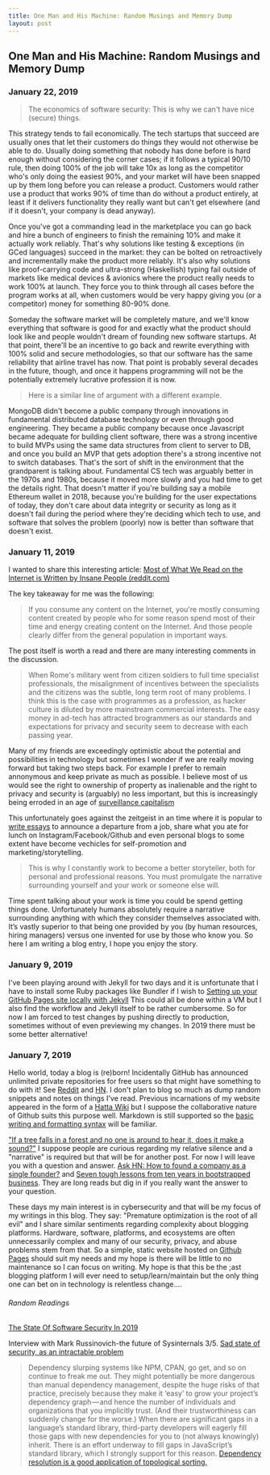 ```yaml
---
title: One Man and His Machine: Random Musings and Memory Dump
layout: post
---
```


## One Man and His Machine: Random Musings and Memory Dump

### January 22, 2019

> The economics of software security: This is why we can't have nice (secure) things.

This strategy tends to fail economically. The tech startups that succeed are usually ones that let their customers do things they would not otherwise be able to do. Usually doing something that nobody has done before is hard enough without considering the corner cases; if it follows a typical 90/10 rule, then doing 100% of the job will take 10x as long as the competitor who's only doing the easiest 90%, and your market will have been snapped up by them long before you can release a product. Customers would rather use a product that works 90% of time than do without a product entirely, at least if it delivers functionality they really want but can't get elsewhere (and if it doesn't, your company is dead anyway).

Once you've got a commanding lead in the marketplace you can go back and hire a bunch of engineers to finish the remaining 10% and make it actually work reliably. That's why solutions like testing & exceptions (in GCed languages) succeed in the market: they can be bolted on retroactively and incrementally make the product more reliably. It's also why solutions like proof-carrying code and ultra-strong (Haskellish) typing fail outside of markets like medical devices & avionics where the product really needs to work 100% at launch. They force you to think through all cases before the program works at all, when customers would be very happy giving you (or a competitor) money for something 80-90% done.

Someday the software market will be completely mature, and we'll know everything that software is good for and exactly what the product should look like and people wouldn't dream of founding new software startups. At that point, there'll be an incentive to go back and rewrite everything with 100% solid and secure methodologies, so that our software has the same reliability that airline travel has now. That point is probably several decades in the future, though, and once it happens programming will not be the potentially extremely lucrative profession it is now. 

> Here is a similar line of argument with a different example. 

MongoDB didn't become a public company through innovations in fundamental distributed database technology or even through good engineering. They became a public company because once Javascript became adequate for building client software, there was a strong incentive to build MVPs using the same data structures from client to server to DB, and once you build an MVP that gets adoption there's a strong incentive not to switch databases.
That's the sort of shift in the environment that the grandparent is talking about. Fundamental CS tech was arguably better in the 1970s and 1980s, because it moved more slowly and you had time to get the details right. That doesn't matter if you're building say a mobile Ethereum wallet in 2018, because you're building for the user expectations of today, they don't care about data integrity or security as long as it doesn't fail during the period where they're deciding which tech to use, and software that solves the problem (poorly) now is better than software that doesn't exist.

### January 11, 2019

I wanted to share this interesting article: [Most of What We Read on the Internet is Written by Insane People (reddit.com)
](https://news.ycombinator.com/item?id=18881827)

The key takeaway for me was the following:
> If you consume any content on the Internet, you're mostly consuming content created by people who for some reason spend most of their time and energy creating content on the Internet. And those people clearly differ from the general population in important ways.

The post itself is worth a read and there are many interesting comments in the discussion.  
> When Rome's military went from citizen soldiers to full time specialist professionals, the misalignment of incentives between the specialists and the citizens was the subtle, long term root of many problems. 
I think this is the case with programmes as a profession, as hacker culture is diluted by more mainstream commercial interests. The easy money in ad-tech has attracted brogrammers as our standards and expectations for privacy and security seem to decrease with each passing year.

Many of my friends are exceedingly optimistic about the potential and possibilities in technology but sometimes I wonder if we are really moving forward but taking two steps back. For example I prefer to remain annonymous and keep private as much as possible. I believe most of us would see the right to ownership of property as inalienable and the right to privacy and security is (arguably) no less important, but this is increasingly being erroded in an age of [surveillance capitalism](https://en.wikipedia.org/wiki/Surveillance_capitalism)

This unfortunately goes against the zeitgeist in an time where it is popular to [write essays](https://www.linkedin.com/pulse/leaving-microsoft-paul-richardson/) to announce a departure from a job, share what you ate for lunch on Instagram/Facebook/Github and even personal blogs to some extent have become vechicles for self-promotion and marketing/storytelling. 

> This is why I constantly work to become a better storyteller, both for personal and professional reasons. You must promulgate the narrative surrounding yourself and your work or someone else will.


Time spent talking about your work is time you could be spend getting things done. Unfortunately humans absolutely require a narrative surrounding anything with which they consider themselves associated with. It’s vastly superior to that being one provided by you (by human resources, hiring managers) versus one invented for use by those who know you. So here I am writing a blog entry, I hope you enjoy the story.

### January 9, 2019
I've been playing around with Jekyll for two days and it is unfortunate that I have to install some Ruby packages like Bundler if I wish to [Setting up your GitHub Pages site locally with Jekyll](https://help.github.com/articles/setting-up-your-github-pages-site-locally-with-jekyll/#step-2-install-jekyll-using-bundler) This could all be done within a VM but I also find the workflow and Jekyll itself to be rather cumbersome. So for now I am forced to test changes by pushing directly to production, sometimes without of even previewing my changes. In 2019 there must be some better alternative!

### January 7, 2019
Hello world, today a blog is (re)born! Incidentally GitHub has announced unlimited private repositories for free users so that might have something to do with it! See [Reddit](https://www.reddit.com/r/programming/comments/adjw6g/github_now_gives_free_users_unlimited_private/) and [HN](https://news.ycombinator.com/item?id=18847043). I don't plan to blog so much as dump random snippets and notes on things I've read. Previous incarnations of my website appeared in the form of a [Hatta Wiki](http://test.hatta-wiki.org/) but I suppose the collaborative nature of Github suits this purpose well. Markdown is still supported so the [basic writing and formatting syntax](https://help.github.com/articles/basic-writing-and-formatting-syntax/#links) will be familiar.

["If a tree falls in a forest and no one is around to hear it, does it make a sound?"](https://en.wikipedia.org/wiki/If_a_tree_falls_in_a_forest) I suppose people are curious regarding my relative silence and a "narrative" is required but that will be for another post. For now I will leave you with a question and answer. [Ask HN: How to found a company as a single founder?](https://news.ycombinator.com/item?id=18855704) and [Seven tough lessons from ten years in bootstrapped business](https://news.ycombinator.com/item?id=18582553). They are long reads but dig in if you really want the answer to your question.

These days my main interest is in cybersecurity and that will be my focus of my writings in this blog. They say: "Premature optimization is the root of all evil" and I share similar sentiments regarding complexity about blogging platforms. Hardware, software, platforms, and ecosystems are often unnecessarily complex and many of our security, privacy, and abuse problems stem from that. So a simple, static website hosted on [Github Pages](https://vinc456.github.io/) should suit my needs and my hope is there will be little to no maintenance so I can focus on writing. My hope is that this be the ;ast blogging platform I will ever need to setup/learn/maintain but the only thing one can bet on in technology is relentless change....  

###### Random Readings

[The State Of Software Security In 2019](https://www.reddit.com/r/security/comments/adkvu1/the_state_of_software_security_in_2019_and_what/)

Interview with Mark Russinovich-the future of Sysinternals 3/5. [Sad state of security, as an intractable problem](https://youtu.be/3-kjale0tDk)

> Dependency slurping systems like NPM, CPAN, go get, and so on continue to freak me out. They might potentially be more dangerous than manual dependency management, despite the huge risks of that practice, precisely because they make it ‘easy’ to grow your project’s dependency graph — and hence the number of individuals and organizations that you implicitly trust. (And their trustworthiness can suddenly change for the worse.) When there are significant gaps in a language’s standard library, third-party developers will eagerly fill those gaps with new dependencies for you to (not always knowingly) inherit. There is an effort underway to fill gaps in JavaScript’s standard library, which I strongly support for this reason.
[Dependency resolution is a good application of topological sorting.](https://www.quora.com/What-is-topological-sorting
)
